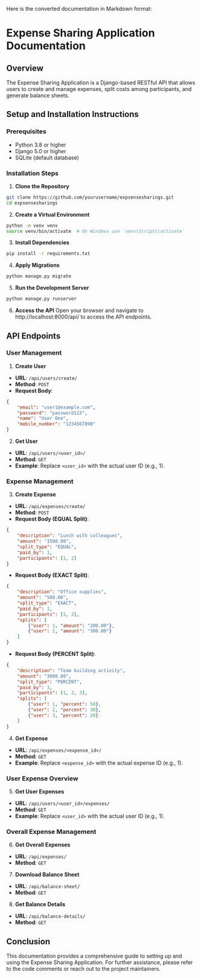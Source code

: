 Here is the converted documentation in Markdown format:

**Expense Sharing Application Documentation**
==========================================

Overview
--------

The Expense Sharing Application is a Django-based RESTful API that allows users to create and manage expenses, split costs among participants, and generate balance sheets.

Setup and Installation Instructions
-----------------------------------

### Prerequisites

* Python 3.8 or higher
* Django 5.0 or higher
* SQLite (default database)

### Installation Steps

1. **Clone the Repository**
```bash
git clone https://github.com/yourusername/expsensesharings.git
cd expsensesharings
```
2. **Create a Virtual Environment**
```bash
python -m venv venv
source venv/bin/activate  # On Windows use `venv\Scripts\activate`
```
3. **Install Dependencies**
```bash
pip install -r requirements.txt
```
4. **Apply Migrations**
```bash
python manage.py migrate
```
5. **Run the Development Server**
```bash
python manage.py runserver
```
6. **Access the API**
Open your browser and navigate to http://localhost:8000/api/ to access the API endpoints.

API Endpoints
-------------

### User Management

1. **Create User**
* **URL**: `/api/users/create/`
* **Method**: `POST`
* **Request Body**:
```json
{
    "email": "user1@example.com",
    "password": "password123",
    "name": "User One",
    "mobile_number": "1234567890"
}
```
2. **Get User**
* **URL**: `/api/users/<user_id>/`
* **Method**: `GET`
* **Example**: Replace `<user_id>` with the actual user ID (e.g., 1).

### Expense Management

3. **Create Expense**
* **URL**: `/api/expenses/create/`
* **Method**: `POST`
* **Request Body (EQUAL Split)**:
```json
{
    "description": "Lunch with colleagues",
    "amount": "1500.00",
    "split_type": "EQUAL",
    "paid_by": 1,
    "participants": [1, 2]
}
```
* **Request Body (EXACT Split)**:
```json
{
    "description": "Office supplies",
    "amount": "500.00",
    "split_type": "EXACT",
    "paid_by": 1,
    "participants": [1, 2],
    "splits": [
        {"user": 1, "amount": "200.00"},
        {"user": 2, "amount": "300.00"}
    ]
}
```
* **Request Body (PERCENT Split)**:
```json
{
    "description": "Team building activity",
    "amount": "3000.00",
    "split_type": "PERCENT",
    "paid_by": 3,
    "participants": [1, 2, 3],
    "splits": [
        {"user": 1, "percent": 50},
        {"user": 2, "percent": 30},
        {"user": 3, "percent": 20}
    ]
}
```
4. **Get Expense**
* **URL**: `/api/expenses/<expense_id>/`
* **Method**: `GET`
* **Example**: Replace `<expense_id>` with the actual expense ID (e.g., 1).

### User Expense Overview

5. **Get User Expenses**
* **URL**: `/api/users/<user_id>/expenses/`
* **Method**: `GET`
* **Example**: Replace `<user_id>` with the actual user ID (e.g., 1).

### Overall Expense Management

6. **Get Overall Expenses**
* **URL**: `/api/expenses/`
* **Method**: `GET`
7. **Download Balance Sheet**
* **URL**: `/api/balance-sheet/`
* **Method**: `GET`
8. **Get Balance Details**
* **URL**: `/api/balance-details/`
* **Method**: `GET`

Conclusion
----------

This documentation provides a comprehensive guide to setting up and using the Expense Sharing Application. For further assistance, please refer to the code comments or reach out to the project maintainers.
